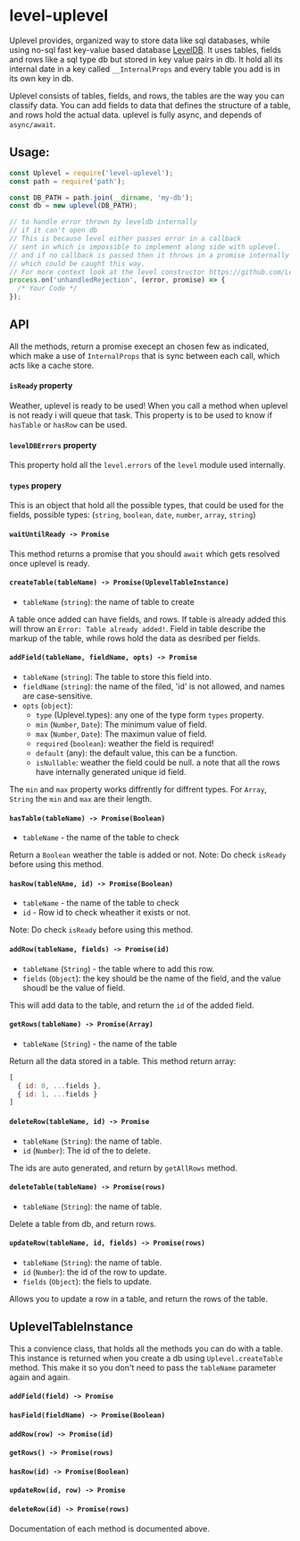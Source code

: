 # level-uplevel

Uplevel provides, organized way to store data like sql databases, while
using no-sql fast key-value based database [LevelDB](https://github.com/Level/level).
It uses tables, fields and rows like a sql type db but stored in
key value pairs in db. It hold all its internal date in a key
called `__InternalProps` and every table you add is in its own key in db.

Uplevel consists of tables, fields, and rows, the tables
are the way you can classify data. You can add fields to data
that defines the structure of a table, and rows hold the actual data.
uplevel is fully async, and depends of `async/await`.

## Usage:
```javascript
const Uplevel = require('level-uplevel');
const path = require('path');

const DB_PATH = path.join(__dirname, 'my-db');
const db = new uplevel(DB_PATH);

// to handle error thrown by leveldb internally
// if it can't open db
// This is because level either passes error in a callback
// sent in which is impossible to implement along side with uplevel.
// and if no callback is passed then it throws in a promise internally
// which could be caught this way.
// For more context look at the level constructor https://github.com/Level/level#const-db--levellocation-options-callback
process.on('unhandledRejection', (error, promise) => {
  /* Your Code */
});
```

## API

All the methods, return a promise execept an chosen few as indicated,
which make a use of `InternalProps` that is sync between each call, which
acts like a cache store.

#### `isReady` property

Weather, uplevel is ready to be used! When you call a method
when uplevel is not ready i will queue that task. This property
is to be used to know if `hasTable` or `hasRow` can be used.

#### `levelDBErrors` property

This property hold all the `level.errors` of the `level` module used internally.

#### `types` propery

This is an object that hold all the possible types, that could be used
for the fields, possible types: (`string`, `boolean`, `date`, `number`, `array`, `string`)

#### `waitUntilReady -> Promise`

This method returns a promise that you should `await` which
gets resolved once uplevel is ready.

#### `createTable(tableName) -> Promise(UplevelTableInstance)`
  - `tableName` (`string`):  the name of table to create

A table once added can have fields, and rows. If table is already added
this will throw an `Error: Table already added!`. Field in table describe the
markup of the table, while rows hold the data as desribed per fields.

#### `addField(tableName, fieldName, opts) -> Promise`
  - `tableName` (`string`): The table to store this
  field into.
  - `fieldName` (`string`): the name of the filed, 'id' is not allowed, and names are case-sensitive.
  - `opts` (`object`):
    * `type` (Uplevel.types): any one of the type form `types` property.
    * `min` (`Number`, `Date`): The minimum value of field.
    * `max` (`Number`, `Date`): The maximun value of field.
    * `required` (`boolean`): weather the field is required!
    * `default` (any): the default value, this can be a function.
    * `isNullable`: weather the field could be null.
    a note that all the rows have internally generated unique id field.

The `min` and `max` property works diffrently for diffrent types.
For `Array`, `String` the `min` and `max` are their length.

#### `hasTable(tableName) -> Promise(Boolean)`
  - `tableName` - the name of the table to check

  Return a `Boolean` weather the table is added or not.
  Note: Do check `isReady` before using this method.

#### `hasRow(tableNAme, id) -> Promise(Boolean)`
  - `tableName` - the name of the table to check
  - `id` - Row id to check wheather it exists or not.

  Note: Do check `isReady` before using this method.

#### `addRow(tableName, fields) -> Promise(id)`
  - `tableName` (`String`) - the table where to add this row.
  - `fields` (`Object`): the key should be the name of the field,
    and the value shoudl be the value of field.

  This will add data to the table, and return the `id` of the added field.

#### `getRows(tableName) -> Promise(Array)`
  - `tableName` (`String`) - the name of the table

Return all the data stored in a table. This method return array:
```javascript
[
  { id: 0, ...fields },
  { id: 1, ...fields }
]
```

#### `deleteRow(tableName, id) -> Promise`
  - `tableName` (`String`): the name of table.
  - `id` (`Number`): The id of the to delete.

  The ids are auto generated, and return by `getAllRows` method.

#### `deleteTable(tableName) -> Promise(rows)`
  - `tableName` (`String`): the name of table.

  Delete a table from db, and return rows.

#### `updateRow(tableName, id, fields) -> Promise(rows)`
  - `tableName` (`String`): the name of table.
  - `id` (`Number`): the id of the row to update.
  - `fields` (`Object`): the fiels to update.

  Allows you to update a row in a table, and return the
  rows of the table.

## UplevelTableInstance

This a convience class, that holds all the methods you can
do with a table. This instance is returned when you create a
db using `Uplevel.createTable` method. This make it so you don't need
to pass the `tableName` parameter again and again.

#### `addField(field) -> Promise`
#### `hasField(fieldName) -> Promise(Boolean)`
#### `addRow(row) -> Promise(id)`
#### `getRows() -> Promise(rows)`
#### `hasRow(id) -> Promise(Boolean)`
#### `updateRow(id, row) -> Promise`
#### `deleteRow(id) -> Promise(rows)`

Documentation of each method is documented above.
